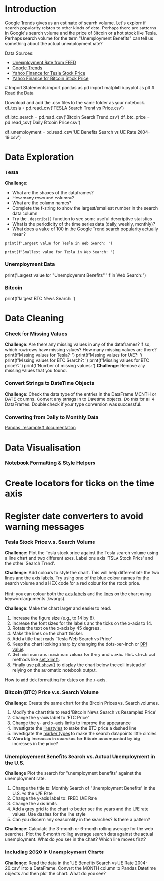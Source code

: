 # Introduction
Google Trends gives us an estimate of search volume. Let's explore if search popularity relates to other kinds of data. Perhaps there are patterns in Google's search volume and the price of Bitcoin or a hot stock like Tesla. Perhaps search volume for the term "Unemployment Benefits" can tell us something about the actual unemployment rate? 

Data Sources: <br>
<ul>
<li> <a href="https://fred.stlouisfed.org/series/UNRATE/">Unemployment Rate from FRED</a></li>
<li> <a href="https://trends.google.com/trends/explore">Google Trends</a> </li>  
<li> <a href="https://finance.yahoo.com/quote/TSLA/history?p=TSLA">Yahoo Finance for Tesla Stock Price</a> </li>    
<li> <a href="https://finance.yahoo.com/quote/BTC-USD/history?p=BTC-USD">Yahoo Finance for Bitcoin Stock Price</a> </li>
</ul>
# Import Statements
import pandas as pd
import matplotlib.pyplot as plt
# Read the Data

Download and add the .csv files to the same folder as your notebook.
df_tesla = pd.read_csv('TESLA Search Trend vs Price.csv')

df_btc_search = pd.read_csv('Bitcoin Search Trend.csv')
df_btc_price = pd.read_csv('Daily Bitcoin Price.csv')

df_unemployment = pd.read_csv('UE Benefits Search vs UE Rate 2004-19.csv')
# Data Exploration
### Tesla
**Challenge**: <br>
<ul>
<li>What are the shapes of the dataframes? </li>
<li>How many rows and columns? </li>
<li>What are the column names? </li>
<li>Complete the f-string to show the largest/smallest number in the search data column</li> 
<li>Try the <code>.describe()</code> function to see some useful descriptive statistics</li>
<li>What is the periodicity of the time series data (daily, weekly, monthly)? </li>
<li>What does a value of 100 in the Google Trend search popularity actually mean?</li>
</ul>


```python3
print(f'Largest value for Tesla in Web Search: ')

print(f'Smallest value for Tesla in Web Search: ')
```

### Unemployment Data

print('Largest value for "Unemployemnt Benefits" '
      f'in Web Search: ')
### Bitcoin


print(f'largest BTC News Search: ')
# Data Cleaning
### Check for Missing Values
**Challenge**: Are there any missing values in any of the dataframes? If so, which row/rows have missing values? How many missing values are there?
print(f'Missing values for Tesla?: ')
print(f'Missing values for U/E?: ')
print(f'Missing values for BTC Search?: ')
print(f'Missing values for BTC price?: ')
print(f'Number of missing values: ')
**Challenge**: Remove any missing values that you found. 

### Convert Strings to DateTime Objects
**Challenge**: Check the data type of the entries in the DataFrame MONTH or DATE columns. Convert any strings in to Datetime objects. Do this for all 4 DataFrames. Double check if your type conversion was successful.



### Converting from Daily to Monthly Data

[Pandas .resample() documentation](https://pandas.pydata.org/pandas-docs/stable/reference/api/pandas.DataFrame.resample.html) <br>


# Data Visualisation
### Notebook Formatting & Style Helpers
# Create locators for ticks on the time axis
# Register date converters to avoid warning messages
### Tesla Stock Price v.s. Search Volume
**Challenge:** Plot the Tesla stock price against the Tesla search volume using a line chart and two different axes. Label one axis 'TSLA Stock Price' and the other 'Search Trend'. 

**Challenge**: Add colours to style the chart. This will help differentiate the two lines and the axis labels. Try using one of the blue [colour names](https://matplotlib.org/3.1.1/gallery/color/named_colors.html) for the search volume and a HEX code for a red colour for the stock price. 
<br>
<br>
Hint: you can colour both the [axis labels](https://matplotlib.org/3.3.2/api/text_api.html#matplotlib.text.Text) and the [lines](https://matplotlib.org/3.2.1/api/_as_gen/matplotlib.lines.Line2D.html#matplotlib.lines.Line2D) on the chart using keyword arguments (kwargs).  

**Challenge**: Make the chart larger and easier to read. 
1. Increase the figure size (e.g., to 14 by 8). 
2. Increase the font sizes for the labels and the ticks on the x-axis to 14. 
3. Rotate the text on the x-axis by 45 degrees. 
4. Make the lines on the chart thicker. 
5. Add a title that reads 'Tesla Web Search vs Price'
6. Keep the chart looking sharp by changing the dots-per-inch or [DPI value](https://matplotlib.org/3.1.1/api/_as_gen/matplotlib.pyplot.figure.html). 
7. Set minimum and maximum values for the y and x axis. Hint: check out methods like [set_xlim()](https://matplotlib.org/3.1.1/api/_as_gen/matplotlib.axes.Axes.set_xlim.html). 
8. Finally use [plt.show()](https://matplotlib.org/3.2.1/api/_as_gen/matplotlib.pyplot.show.html) to display the chart below the cell instead of relying on the automatic notebook output.

How to add tick formatting for dates on the x-axis. 

### Bitcoin (BTC) Price v.s. Search Volume
**Challenge**: Create the same chart for the Bitcoin Prices vs. Search volumes. <br>
1. Modify the chart title to read 'Bitcoin News Search vs Resampled Price' <br>
2. Change the y-axis label to 'BTC Price' <br>
3. Change the y- and x-axis limits to improve the appearance <br>
4. Investigate the [linestyles](https://matplotlib.org/3.2.1/api/_as_gen/matplotlib.pyplot.plot.html ) to make the BTC price a dashed line <br>
5. Investigate the [marker types](https://matplotlib.org/3.2.1/api/markers_api.html) to make the search datapoints little circles <br>
6. Were big increases in searches for Bitcoin accompanied by big increases in the price?


### Unemployement Benefits Search vs. Actual Unemployment in the U.S.
**Challenge** Plot the search for "unemployment benefits" against the unemployment rate. 
1. Change the title to: Monthly Search of "Unemployment Benefits" in the U.S. vs the U/E Rate <br>
2. Change the y-axis label to: FRED U/E Rate <br>
3. Change the axis limits <br>
4. Add a grey [grid](https://matplotlib.org/3.2.1/api/_as_gen/matplotlib.pyplot.grid.html) to the chart to better see the years and the U/E rate values. Use dashes for the line style<br> 
5. Can you discern any seasonality in the searches? Is there a pattern? 

**Challenge**: Calculate the 3-month or 6-month rolling average for the web searches. Plot the 6-month rolling average search data against the actual unemployment. What do you see in the chart? Which line moves first?


### Including 2020 in Unemployment Charts
**Challenge**: Read the data in the 'UE Benefits Search vs UE Rate 2004-20.csv' into a DataFrame. Convert the MONTH column to Pandas Datetime objects and then plot the chart. What do you see?


